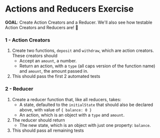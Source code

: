 # Actions and Reducers Exercise

**GOAL**: Create Action Creators and a Reducer.  We'll also see how testable Action Creators and Reducers are! 🚀 

### 1 - Action Creators

1. Create two functions, `deposit` and `withdraw`, which are action creators.  These creators should
    - Accept an `amount`, a number.
    - Return an action, with a `type` (all caps version of the function name) and `amount`, the amount passed in.
2. This should pass the first 2 automated tests

### 2 - Reducer
1. Create a reducer function that, like all reducers, takes:
    - A state, defaulted to the `initialState` that should also be declared above, with value of `{ balance: 0 }`
    - An action, which is an object with a `type` and `amount`.
2. The reducer should return
    - The new state, which is an object with just one property: `balance`.
3. This should pass all remaining tests